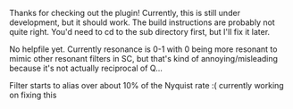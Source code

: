 Thanks for checking out the plugin! Currently, this is still under development, but it should work. The build instructions are probably not quite right. You'd need to cd to the sub directory first, but I'll fix it later.

No helpfile yet. Currently resonance is 0-1 with 0 being more resonant to mimic other resonant filters in SC, but that's kind of annoying/misleading because it's not actually reciprocal of Q...

Filter starts to alias over about 10% of the Nyquist rate :( currently working on fixing this
